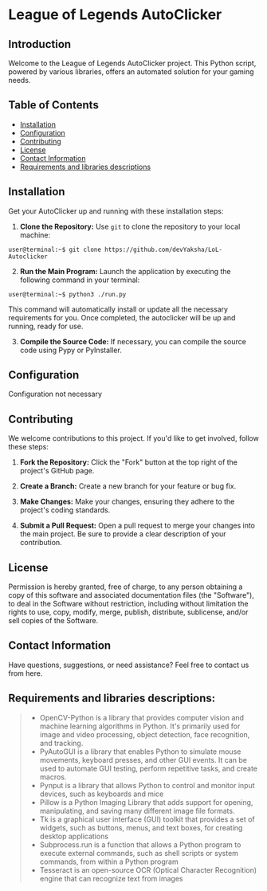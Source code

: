 # League of Legends AutoClicker

## Introduction
Welcome to the League of Legends AutoClicker project. This Python script, powered by various libraries, offers an automated solution for your gaming needs.

## Table of Contents
- [Installation](#installation)
- [Configuration](#configuration)
- [Contributing](#contributing)
- [License](#license)
- [Contact Information](#contact-information)
- [Requirements and libraries descriptions](#Requirements-and-libraries-descriptions)

## Installation
Get your AutoClicker up and running with these installation steps:

1. **Clone the Repository:** Use `git` to clone the repository to your local machine:
```
user@terminal:~$ git clone https://github.com/devYaksha/LoL-Autoclicker
```

2. **Run the Main Program:** Launch the application by executing the following command in your terminal:

```
user@terminal:~$ python3 ./run.py
```

This command will automatically install or update all the necessary requirements for you. Once completed, the autoclicker will be up and running, ready for use.

3. **Compile the Source Code:** If necessary, you can compile the source code using Pypy or PyInstaller.

## Configuration
Configuration not necessary

## Contributing
We welcome contributions to this project. If you'd like to get involved, follow these steps:

1. **Fork the Repository:** Click the "Fork" button at the top right of the project's GitHub page.

2. **Create a Branch:** Create a new branch for your feature or bug fix.

3. **Make Changes:** Make your changes, ensuring they adhere to the project's coding standards.

4. **Submit a Pull Request:** Open a pull request to merge your changes into the main project. Be sure to provide a clear description of your contribution.

## License
Permission is hereby granted, free of charge, to any person obtaining a copy of this software and associated documentation files (the "Software"), to deal in the Software without restriction, including without limitation the rights to use, copy, modify, merge, publish, distribute, sublicense, and/or sell copies of the Software.

## Contact Information
Have questions, suggestions, or need assistance? Feel free to contact us from here.

## Requirements and libraries descriptions:

> - OpenCV-Python is a library that provides computer vision and machine learning algorithms in Python. It's primarily used for image and video processing, object detection, face recognition, and tracking.
> - PyAutoGUI is a library that enables Python to simulate mouse movements, keyboard presses, and other GUI events. It can be used to automate GUI testing, perform repetitive tasks, and create macros. 
> - Pynput is a library that allows Python to control and monitor input devices, such as keyboards and mice
> - Pillow is a Python Imaging Library that adds support for opening, manipulating, and saving many different image file formats.
> - Tk is a graphical user interface (GUI) toolkit that provides a set of widgets, such as buttons, menus, and text boxes, for creating desktop applications
> - Subprocess.run is a function that allows a Python program to execute external commands, such as shell scripts or system commands, from within a Python program
> - Tesseract is an open-source OCR (Optical Character Recognition) engine that can recognize text from images
